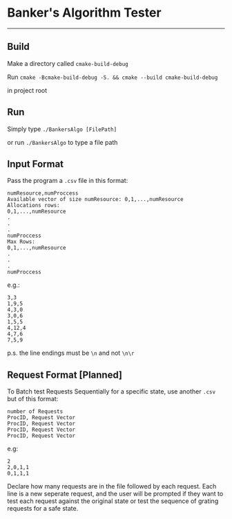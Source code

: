 # Banker's Algorithm Tester
---
## Build
Make a directory called `cmake-build-debug`

Run `cmake -Bcmake-build-debug -S. && cmake --build cmake-build-debug` 

in project root

## Run
Simply type `./BankersAlgo [FilePath]`

or run `./BankersAlgo` to type a file path

## Input Format
Pass the program a `.csv` file in this format:
```
numResource,numProccess
Available vector of size numResource: 0,1,...,numResource
Allocations rows:
0,1,...,numResource
.
.
.
numProccess
Max Rows:
0,1,...,numResource
.
.
.
numProccess
```
e.g.:

```
3,3
1,9,5
4,3,0
3,0,6
1,5,5
4,12,4
4,7,6
7,5,9
```

p.s. the line endings must be `\n` and not `\n\r`

## Request Format [Planned]
To Batch test Requests Sequentially for a specific state, use another `.csv` but of this format:

```
number of Requests
ProcID, Request Vector
ProcID, Request Vector
ProcID, Request Vector
ProcID, Request Vector
```
e.g:

```
2
2,0,1,1
0,1,1,1
```

Declare how many requests are in the file followed by each request. Each line is a new seperate request, and the user will be prompted if they want to test each request against the original state or test the sequence of grating requests for a safe state.

`
`
